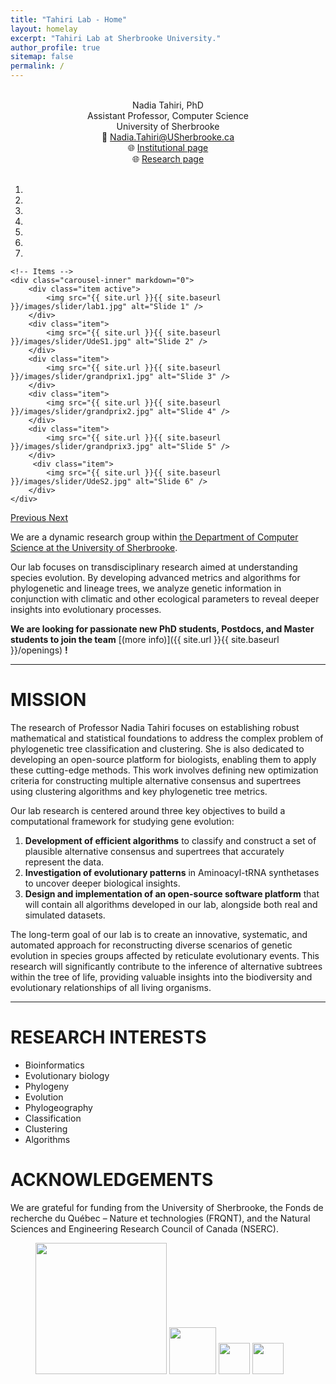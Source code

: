 ```yaml
---
title: "Tahiri Lab - Home"
layout: homelay
excerpt: "Tahiri Lab at Sherbrooke University."
author_profile: true
sitemap: false
permalink: /
---
```

<br/>
<div align="center">
Nadia Tahiri, PhD<br/>
Assistant Professor, Computer Science<br/>
University of Sherbrooke<br/>
📧 <a href="mailto:nadia.tahiri@usherbrooke.ca">Nadia.Tahiri@USherbrooke.ca</a><br/>
🌐 <a href="https://www.usherbrooke.ca/informatique/nous-joindre/personnel/corps-professoral/professeurs/nadia-tahiri">Institutional page</a><br/>
🌐 <a href="https://www.usherbrooke.ca/informatique/recherche/interets-et-projets-de-recherche-des-professeurs#acc-7866-1806">Research page</a>
</div>

<br/>

<div markdown="0" id="carousel" class="carousel slide" data-ride="carousel" data-interval="4000" data-pause="hover" >
    <!-- Menu -->
    <ol class="carousel-indicators">
        <li data-target="#carousel" data-slide-to="0" class="active"></li>
        <li data-target="#carousel" data-slide-to="1"></li>
        <li data-target="#carousel" data-slide-to="2"></li>
        <li data-target="#carousel" data-slide-to="3"></li>
        <li data-target="#carousel" data-slide-to="4"></li>
        <li data-target="#carousel" data-slide-to="5"></li>
        <li data-target="#carousel" data-slide-to="6"></li>
    </ol>

    <!-- Items -->
    <div class="carousel-inner" markdown="0">
        <div class="item active">
            <img src="{{ site.url }}{{ site.baseurl }}/images/slider/lab1.jpg" alt="Slide 1" />
        </div>
        <div class="item">
            <img src="{{ site.url }}{{ site.baseurl }}/images/slider/UdeS1.jpg" alt="Slide 2" />
        </div>
        <div class="item">
            <img src="{{ site.url }}{{ site.baseurl }}/images/slider/grandprix1.jpg" alt="Slide 3" />
        </div>
        <div class="item">
            <img src="{{ site.url }}{{ site.baseurl }}/images/slider/grandprix2.jpg" alt="Slide 4" />
        </div>
        <div class="item">
            <img src="{{ site.url }}{{ site.baseurl }}/images/slider/grandprix3.jpg" alt="Slide 5" />
        </div>       
         <div class="item">
            <img src="{{ site.url }}{{ site.baseurl }}/images/slider/UdeS2.jpg" alt="Slide 6" />
        </div>
    </div>
  <a class="left carousel-control" href="#carousel" role="button" data-slide="prev">
    <span class="glyphicon glyphicon-chevron-left" aria-hidden="true"></span>
    <span class="sr-only">Previous</span>
  </a>
  <a class="right carousel-control" href="#carousel" role="button" data-slide="next">
    <span class="glyphicon glyphicon-chevron-right" aria-hidden="true"></span>
    <span class="sr-only">Next</span>
  </a>
</div>

We are a dynamic research group within [the Department of Computer Science at the University of Sherbrooke](https://www.usherbrooke.ca/informatique/personnel/corps-professoral/).

Our lab focuses on transdisciplinary research aimed at understanding species evolution. By developing advanced metrics and algorithms for phylogenetic and lineage trees, we analyze genetic information in conjunction with climatic and other ecological parameters to reveal deeper insights into evolutionary processes.


 **We are  looking for passionate new PhD students, Postdocs, and Master students to join the team** [(more info)]({{ site.url }}{{ site.baseurl }}/openings) **!**

-------------------------------

# MISSION 
The research of Professor Nadia Tahiri focuses on establishing robust mathematical and statistical foundations to address the complex problem of phylogenetic tree classification and clustering. She is also dedicated to developing an open-source platform for biologists, enabling them to apply these cutting-edge methods. This work involves defining new optimization criteria for constructing multiple alternative consensus and supertrees using clustering algorithms and key phylogenetic tree metrics.

Our lab research is centered around three key objectives to build a computational framework for studying gene evolution:
1. **Development of efficient algorithms** to classify and construct a set of plausible alternative consensus and supertrees that accurately represent the data.
2. **Investigation of evolutionary patterns** in Aminoacyl-tRNA synthetases to uncover deeper biological insights.
3. **Design and implementation of an open-source software platform** that will contain all algorithms developed in our lab, alongside both real and simulated datasets.

The long-term goal of our lab is to create an innovative, systematic, and automated approach for reconstructing diverse scenarios of genetic evolution in species groups affected by reticulate evolutionary events. This research will significantly contribute to the inference of alternative subtrees within the tree of life, providing valuable insights into the biodiversity and evolutionary relationships of all living organisms.
<hr>

<!-- 
The mission of our lab is to develop projects in partnership with communities living in a changing environment to assess the impacts of anthropogenic pressures on health and well-being. To investigate these associations, we are using an ecosystem approach combining information from multiple levels of biological organization. Anthropogenic pressures lead to rapid and significant changes in the environment, posing a threat to public health especially for vulnerable populations. Several studies confirm that some communities are disproportionately affected by environmental changes. Many of these communities have expressed concerns about the potential health effects of changes in their environment, but few have received support and guidance from researchers in implementing research projects based on their concerns. 

Our lab highlights community knowledge as a valuable source of information in order to explore the relationships between environmental factors and health. We use an innovative participatory approach combining toxicology, molecular biology, community-based research, exposure assessment, epidemiology and environmental health.
-->

# RESEARCH INTERESTS

  - Bioinformatics
  - Evolutionary biology
  - Phylogeny
  - Evolution
  - Phylogeography
  - Classification
  - Clustering
  - Algorithms

# ACKNOWLEDGEMENTS

We are grateful for funding from the University of Sherbrooke, the Fonds de recherche du Québec – Nature et technologies (FRQNT), and the Natural Sciences and Engineering Research Council of Canada (NSERC).

<figure class="fourth">
  <img src="{{ site.url }}{{ site.baseurl }}/images/logopic/usherbrooke.png" style="width: 210px">
    <img src="{{ site.url }}{{ site.baseurl }}/images/logopic/frq_logo.png" style="height: 75px">
    <img src="{{ site.url }}{{ site.baseurl }}/images/logopic/nserc_logo.png" style="height: 50px">
    <img src="{{ site.url }}{{ site.baseurl }}/images/logopic/mitacs_logo.png" style="height: 50px">
</figure>
